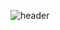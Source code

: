 ![header](https://capsule-render.vercel.app/api?type=shark&color=ffd580&text=소프트웨어학과+Jo+Eun-bi+🐵&fontSize=30&fontColor=8B4513)

